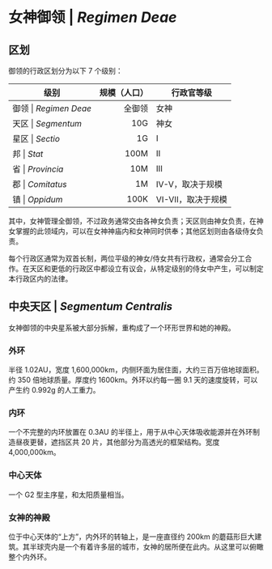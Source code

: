 # 女神御领 | *Regimen Deae*

## 区划

御领的行政区划分为以下 7 个级别：

| 级别                   | 规模（人口） | 行政官等级         |
| ---------------------- | -----------: | ------------------ |
| 御领 \| *Regimen Deae* |       全御领 | 女神               |
| 天区 \| *Segmentum*    |          10G | 神女               |
| 星区 \| *Sectio*       |           1G | I                  |
| 邦 \| *Stat*           |         100M | II                 |
| 省 \| *Provincia*      |          10M | III                |
| 郡 \| *Comitatus*      |           1M | IV-V，取决于规模   |
| 镇 \| *Oppidum*        |         100K | VI-VII，取决于规模 |

其中，女神管理全御领，不过政务通常交由各神女负责；天区则由神女负责，在神女掌握的此领域内，可以在女神神庙内和女神同时供奉；其他区划则由各级侍女负责。

每个行政区通常为双首长制，两位平级的神女/侍女共有行政权，通常会分工合作。在天区和更低的行政区中都设立有议会，从特定级别的侍女中产生，可以制定本行政区内的法律。

## 中央天区 | *Segmentum Centralis*

女神御领的中央星系被大部分拆解，重构成了一个环形世界和她的神殿。

### 外环

半径 1.02AU，宽度 1,600,000km，内侧环面为居住面，大约三百万倍地球面积。约 350 倍地球质量。厚度约 1600km。外环以约每一圈 9.1 天的速度旋转，可以产生约 0.992g 的人工重力。

### 内环

一个不完整的内环放置在 0.3AU 的半径上，用于从中心天体吸收能源并在外环制造昼夜更替，遮挡区共 20 片，其他部分为高透光的框架结构。宽度 4,000,000km。

### 中心天体

一个 G2 型主序星，和太阳质量相当。

### 女神的神殿

位于中心天体的“上方”，内外环的转轴上，是一座直径约 200km 的蘑菇形巨大建筑。其半球壳内是一个有着许多层的城市，女神的居所便在此内。从这里可以俯瞰整个内外环。

